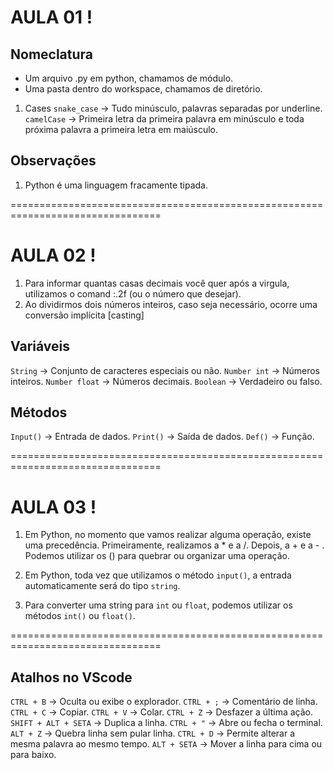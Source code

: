 # AULA 01 !

## Nomeclatura
- Um arquivo .py em python, chamamos de módulo.
- Uma pasta dentro do workspace, chamamos de diretório.

1. Cases
``snake_case`` -> Tudo minúsculo, palavras separadas por underline.
``camelCase`` -> Primeira letra da primeira palavra em minúsculo e toda 
próxima palavra a primeira letra em maiúsculo.

## Observações
1. Python é uma linguagem fracamente tipada.

================================================================================

# AULA 02 !

1. Para informar quantas casas decimais você quer após a virgula,
utilizamos o comand :.2f (ou o número que desejar).
2. Ao dividirmos dois números inteiros, caso seja necessário, ocorre uma
conversão implícita [casting]

## Variáveis
``String`` -> Conjunto de caracteres especiais ou não.
``Number int`` -> Números inteiros.
``Number float`` -> Números decimais.
``Boolean`` -> Verdadeiro ou falso.

## Métodos
``Input()`` -> Entrada de dados.
``Print()`` -> Saída de dados.
``Def()`` -> Função.

================================================================================

# AULA 03 !
1. Em Python, no momento que vamos realizar alguma operação, existe uma precedência.
 Primeiramente, realizamos a * e a /.
 Depois, a + e a - .
Podemos utilizar os () para quebrar ou organizar uma operação.

2. Em Python, toda vez que utilizamos o método `input()`, a entrada automaticamente será do tipo `string`.

3. Para converter uma string para `int` ou `float`, podemos utilizar os métodos 
`int()` ou `float()`.

================================================================================

## Atalhos no VScode
``CTRL + B`` -> Oculta ou exibe o explorador.
``CTRL + ;`` -> Comentário de linha.
``CTRL + C`` -> Copiar.
``CTRL + V`` -> Colar.
``CTRL + Z`` -> Desfazer a última ação.
``SHIFT + ALT + SETA`` -> Duplica a linha.
``CTRL + "`` -> Abre ou fecha o terminal.
``ALT + Z`` -> Quebra linha sem pular linha.
``CTRL + D`` -> Permite alterar a mesma palavra ao mesmo tempo.
``ALT + SETA`` -> Mover a linha para cima ou para baixo.


